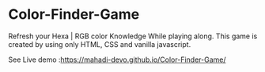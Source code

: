 # Color-Finder-Game

Refresh your Hexa | RGB color Knowledge While playing along. This game is created by using only HTML, CSS and vanilla javascript. 

See Live demo :https://mahadi-devo.github.io/Color-Finder-Game/
